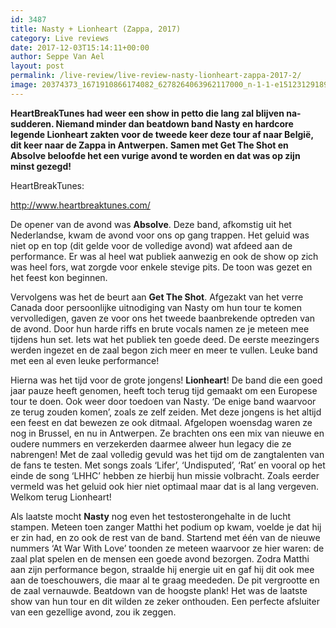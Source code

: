 ```yaml
---
id: 3487
title: Nasty + Lionheart (Zappa, 2017)
category: Live reviews
date: 2017-12-03T15:14:11+00:00
author: Seppe Van Ael
layout: post
permalink: /live-review/live-review-nasty-lionheart-zappa-2017-2/
image: 20374373_1671910866174082_6278264063962117000_n-1-1-e1512312918903.jpg
---
```

**HeartBreakTunes had weer een show in petto die lang zal blijven na-sudderen. Niemand minder dan beatdown band Nasty en hardcore legende Lionheart zakten voor de tweede keer deze tour af naar België, dit keer naar de Zappa in Antwerpen. Samen met Get The Shot en Absolve beloofde het een vurige avond te worden en dat was op zijn minst gezegd!**

HeartBreakTunes:

http://www.heartbreaktunes.com/

De opener van de avond was **Absolve**. Deze band, afkomstig uit het Nederlandse, kwam de avond voor ons op gang trappen. Het geluid was niet op en top (dit gelde voor de volledige avond) wat afdeed aan de performance. Er was al heel wat publiek aanwezig en ook de show op zich was heel fors, wat zorgde voor enkele stevige pits. De toon was gezet en het feest kon beginnen.

Vervolgens was het de beurt aan **Get The Shot**. Afgezakt van het verre Canada door persoonlijke uitnodiging van Nasty om hun tour te komen vervolledigen, gaven ze voor ons het tweede baanbrekende optreden van de avond. Door hun harde riffs en brute vocals namen ze je meteen mee tijdens hun set. Iets wat het publiek ten goede deed. De eerste meezingers werden ingezet en de zaal begon zich meer en meer te vullen. Leuke band met een al even leuke performance!

Hierna was het tijd voor de grote jongens! **Lionheart**! De band die een goed jaar pauze heeft genomen, heeft toch terug tijd gemaakt om een Europese tour te doen. Ook weer door toedoen van Nasty. ‘De enige band waarvoor ze terug zouden komen’, zoals ze zelf zeiden. Met deze jongens is het altijd een feest en dat bewezen ze ook ditmaal. Afgelopen woensdag waren ze nog in Brussel, en nu in Antwerpen. Ze brachten ons een mix van nieuwe en oudere nummers en verzekerden daarmee alweer hun legacy die ze nabrengen! Met de zaal volledig gevuld was het tijd om de zangtalenten van de fans te testen. Met songs zoals ‘Lifer’, ‘Undisputed’, ‘Rat’ en vooral op het einde de song ‘LHHC’ hebben ze hierbij hun missie volbracht. Zoals eerder vermeld was het geluid ook hier niet optimaal maar dat is al lang vergeven. Welkom terug Lionheart!

Als laatste mocht **Nasty** nog even het testosterongehalte in de lucht stampen. Meteen toen zanger Matthi het podium op kwam, voelde je dat hij er zin had, en zo ook de rest van de band. Startend met één van de nieuwe nummers ‘At War With Love’ toonden ze meteen waarvoor ze hier waren: de zaal plat spelen en de mensen een goede avond bezorgen. Zodra Matthi aan zijn performance begon, straalde hij energie uit en gaf hij dit ook mee aan de toeschouwers, die maar al te graag meededen. De pit vergrootte en de zaal vernauwde. Beatdown van de hoogste plank! Het was de laatste show van hun tour en dit wilden ze zeker onthouden. Een perfecte afsluiter van een gezellige avond, zou ik zeggen.